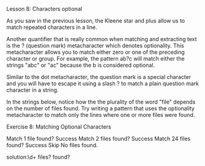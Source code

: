 Lesson 8: Characters optional

As you saw in the previous lesson, the Kleene star and plus allow us to match repeated characters in a line.

Another quantifier that is really common when matching and extracting text is the ? (question mark) metacharacter which denotes optionality. This metacharacter allows you to match either zero or one of the preceding character or group. For example, the pattern ab?c will match either the strings "abc" or "ac" because the b is considered optional.

Similar to the dot metacharacter, the question mark is a special character and you will have to escape it using a slash \? to match a plain question mark character in a string.

In the strings below, notice how the the plurality of the word "file" depends on the number of files found. Try writing a pattern that uses the optionality metacharacter to match only the lines where one or more files were found.


Exercise 8: Matching Optional Characters

Match	1 file found?	Success
Match	2 files found?	Success
Match	24 files found?	Success
Skip	No files found.

solution:\d+ files? found\?